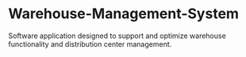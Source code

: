 # Warehouse-Management-System
Software application designed to support and optimize warehouse functionality and distribution center management.
